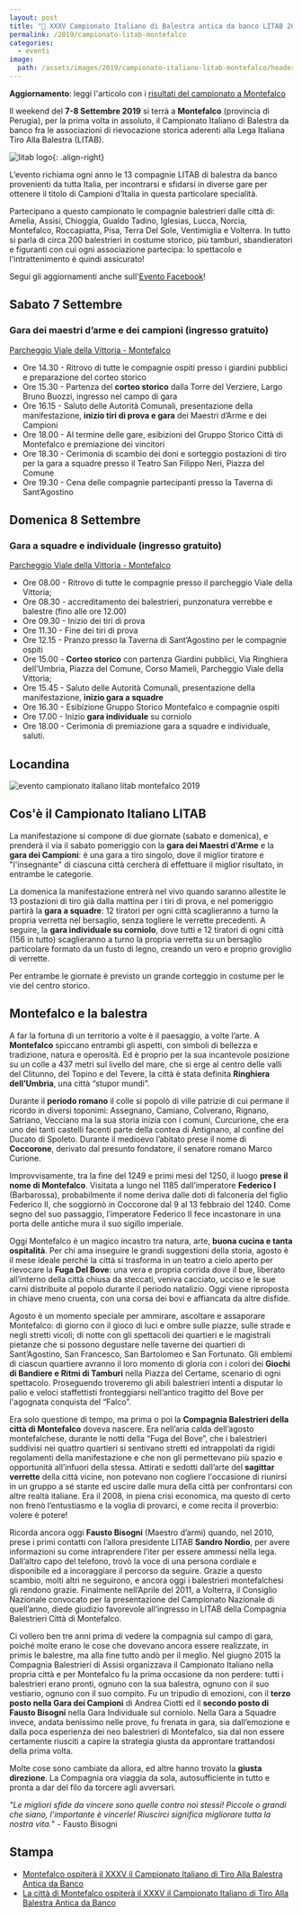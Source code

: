 ```yaml
---
layout: post
title: "🎯 XXXV Campionato Italiano di Balestra antica da banco LITAB 2019 a Montefalco"
permalink: /2019/campionato-litab-montefalco
categories:
  - eventi
image:
  path: /assets/images/2019/campionato-italiano-litab-montefalco/header-montefalco.jpg
---
```


**Aggiornamento**: leggi l'articolo con i [risultati del campionato a Montefalco](/2019/lucca-campioni-italia)

Il weekend del **7-8 Settembre 2019** si terrà a **Montefalco** (provincia di
 Perugia), per la prima volta in assoluto, il Campionato Italiano di Balestra da
 banco fra le associazioni di rievocazione storica aderenti alla Lega Italiana
 Tiro Alla Balestra (LITAB).

<!-- more -->

![litab logo](/images/litab.gif){: .align-right}

L’evento richiama ogni anno le 13 compagnie LITAB di balestra da banco
provenienti da tutta Italia, per incontrarsi e sfidarsi in diverse gare per
ottenere il titolo di Campioni d’Italia in questa particolare specialità.

Partecipano a questo campionato le compagnie balestrieri dalle città di: Amelia,
Assisi, Chioggia, Gualdo Tadino, Iglesias, Lucca, Norcia, Montefalco,
Roccapiatta, Pisa, Terra Del Sole, Ventimiglia e Volterra. In tutto si parla di
circa 200 balestrieri in costume storico, più tamburi, sbandieratori e figuranti
con cui ogni associazione partecipa: lo spettacolo e l'intrattenimento è quindi
assicurato!

Segui gli aggiornamenti anche sull'[Evento Facebook](https://facebook.com/events/1128188134035140/)!

## Sabato 7 Settembre
### Gara dei maestri d’arme e dei campioni (ingresso gratuito)

[Parcheggio Viale della Vittoria - Montefalco](https://goo.gl/maps/hcGNqJDEGa9rYEV58)

* Ore 14.30 - Ritrovo di tutte le compagnie ospiti presso i giardini pubblici e
  preparazione del corteo storico
* Ore 15.30 - Partenza del **corteo storico** dalla Torre del Verziere, Largo
  Bruno Buozzi, ingresso nel campo di gara
* Ore 16.15 - Saluto delle Autorità Comunali, presentazione della
  manifestazione, **inizio tiri di prova e gara** dei Maestri d’Arme e dei
  Campioni
* Ore 18.00 - Al termine delle gare, esibizioni del Gruppo Storico Città di
  Montefalco e premiazione dei vincitori
* Ore 18.30 - Cerimonia di scambio dei doni e sorteggio postazioni di tiro per
  la gara a squadre presso il Teatro San Filippo Neri, Piazza del Comune
* Ore 19.30 - Cena delle compagnie partecipanti presso la Taverna di
  Sant’Agostino

## Domenica 8 Settembre
### Gara a squadre e individuale (ingresso gratuito)

[Parcheggio Viale della Vittoria - Montefalco](https://goo.gl/maps/hcGNqJDEGa9rYEV58)

* Ore 08.00 - Ritrovo di tutte le compagnie presso il parcheggio Viale della
  Vittoria;
* Ore 08.30 - accreditamento dei balestrieri, punzonatura verrebbe e balestre
  (fino alle ore 12.00)
* Ore 09.30 - Inizio dei tiri di prova
* Ore 11.30 - Fine dei tiri di prova
* Ore 12.15 - Pranzo presso la Taverna di Sant’Agostino per le compagnie ospiti
* Ore 15.00 - **Corteo storico** con partenza Giardini pubblici, Via Ringhiera
  dell’Umbria, Piazza del Comune, Corso Mameli, Parcheggio Viale della Vittoria;
* Ore 15.45 - Saluto delle Autorità Comunali, presentazione della
  manifestazione, **inizio gara a squadre**
* Ore 16.30 - Esibizione Gruppo Storico Montefalco e compagnie ospiti
* Ore 17.00 - Inizio **gara individuale** su corniolo
* Ore 18.00 - Cerimonia di premiazione gara a squadre e individuale, saluti.

## Locandina

![evento campionato italiano litab montefalco 2019](/assets/images/2019/campionato-italiano-litab-montefalco/manifesto-campionato-montefalco-2019.jpg)

## Cos'è il Campionato Italiano LITAB

La manifestazione si compone di due giornate (sabato e domenica), e prenderà il
via il sabato pomeriggio con la **gara dei Maestri d'Arme** e la **gara dei
Campioni**: è una gara a tiro singolo, dove il miglior tiratore e "l'insegnante"
di ciascuna città cercherà di effettuare il miglior risultato, in entrambe le
categorie.

La domenica la manifestazione entrerà nel vivo quando saranno allestite le 13
postazioni di tiro già dalla mattina per i tiri di prova, e nel pomeriggio
partirà la **gara a squadre**: 12 tiratori per ogni città scaglieranno a turno
la propria verretta nel bersaglio, senza togliere le verrette precedenti. A
seguire, la **gara individuale su corniolo**, dove tutti e 12 tiratori di ogni
città (156 in tutto) scaglieranno a turno la propria verretta su un bersaglio
particolare formato da un fusto di legno, creando un vero e proprio groviglio di
verrette.

Per entrambe le giornate è previsto un grande corteggio in costume per le vie
del centro storico.

## Montefalco e la balestra

A far la fortuna di un territorio a volte è il paesaggio, a volte l’arte. A
**Montefalco** spiccano entrambi gli aspetti, con simboli di bellezza e
tradizione, natura e operosità. Ed è proprio per la sua incantevole posizione su
un colle a 437 metri sul livello del mare, che si erge al centro delle valli del
Clitunno, del Topino e del Tevere, la città è stata definita **Ringhiera
dell’Umbria**, una città “stupor mundi”.

Durante il **periodo romano** il colle si popolò di ville patrizie di cui
permane il ricordo in diversi  toponimi: Assegnano, Camiano, Colverano, Rignano,
Satriano, Vecciano ma la sua storia inizia con i comuni, Curcurione, che era uno
dei tanti castelli facenti parte della contea di Antignano, al confine del
Ducato di Spoleto. Durante il medioevo l’abitato prese  il nome di
**Coccorone**, derivato dal presunto fondatore, il senatore romano Marco
Curione.

Improvvisamente, tra la fine del 1249 e primi mesi del 1250, il luogo **prese il
nome di Montefalco**. Visitata a lungo nel 1185 dall’imperatore **Federico I**
(Barbarossa), probabilmente il nome deriva dalle doti di falconeria del figlio
Federico II, che soggiornò in Coccorone dal 9 al 13 febbraio del 1240. Come
segno del suo passaggio, l’imperatore Federico II fece incastonare in una porta
delle antiche mura il suo sigillo imperiale.

Oggi Montefalco è un magico incastro tra natura, arte, **buona cucina e tanta
ospitalità**. Per chi ama inseguire le grandi suggestioni della storia, agosto è
il mese ideale perché la città si trasforma in un teatro a cielo aperto per
rievocare la **Fuga Del Bove**: una vera e propria corrida dove il bue, liberato
all’interno della città chiusa da steccati, veniva cacciato, ucciso e le sue
carni distribuite al popolo durante il periodo natalizio. Oggi viene riproposta
in chiave meno cruenta, con una corsa dei bovi e affiancata da altre disfide.

Agosto è un momento speciale per ammirare, ascoltare e assaporare Montefalco: di
giorno con il gioco di luci e ombre sulle piazze, sulle strade e negli stretti
vicoli; di notte con gli spettacoli dei quartieri e le magistrali pietanze che
si possono degustare nelle taverne dei quartieri di Sant’Agostino, San
Francesco, San Bartolomeo e San Fortunato. Gli emblemi di ciascun quartiere
avranno il loro momento di gloria con i colori dei **Giochi di Bandiere e Ritmi
di Tamburi** nella Piazza del Certame, scenario di ogni spettacolo. Proseguendo
troveremo gli abili balestrieri intenti a disputar lo palio e veloci
staffettisti fronteggiarsi nell’antico tragitto del Bove per l'agognata
conquista del “Falco”.

Era solo questione di tempo, ma prima o poi la **Compagnia Balestrieri della
città di Montefalco** doveva nascere. Era nell’aria calda dell’agosto
montefalchese, durante le notti della “Fuga del Bove”, che i balestrieri
suddivisi nei quattro quartieri si sentivano stretti ed intrappolati da rigidi
regolamenti della manifestazione e che non gli permettevano più spazio e
opportunità all’infuori della stessa. Attirati e sedotti dall’arte del
**sagittar verrette** della città vicine, non potevano non cogliere l'occasione
di riunirsi in un gruppo a sé stante ed uscire dalle mura della città per
confrontarsi con altre realtà italiane. Era il 2008, in piena crisi economica,
ma questo di certo non frenò l’entustiasmo e la voglia di provarci, e come
recita il proverbio: volere è potere!

Ricorda ancora oggi **Fausto Bisogni** (Maestro d’armi) quando, nel 2010, prese
i primi contatti con l’allora presidente LITAB **Sandro Nordio**, per avere
informazioni su come intraprendere l’iter per essere ammessi nella lega.
Dall’altro capo del telefono, trovò la voce di una persona cordiale e
disponibile ed a incoraggiare il percorso da seguire. Grazie a questo scambio,
molti altri ne seguirono, e ancora oggi i balestrieri montefalchesi gli rendono
grazie. Finalmente nell’Aprile del 2011, a Volterra, il Consiglio Nazionale
convocato per la presentazione del Campionato Nazionale di quell’anno, diede
giudizio favorevole all’ingresso in LITAB della Compagnia Balestrieri Città di
Montefalco.

Ci vollero ben tre anni prima di vedere la compagnia sul campo di gara, poiché
molte erano le cose che dovevano ancora essere realizzate, in primis le
balestre, ma alla fine tutto andò per il meglio. Nel giugno 2015 la Compagnia
Balestrieri di Assisi organizzava il Campionato Italiano nella propria città e
per Montefalco fu la prima occasione da non perdere: tutti i balestrieri erano
pronti, ognuno con la sua balestra, ognuno con il suo vestiario, ognuno con il
suo compito. Fu un tripudio di emozioni, con il **terzo posto nella Gara dei
Campioni** di Andrea Ciotti ed il **secondo posto di Fausto Bisogni** nella Gara
Individuale sul corniolo. Nella Gara a Squadre invece, andata benissimo nelle
prove, fu frenata in gara, sia dall’emozione e dalla poca esperienza dei neo
balestrieri di Montefalco, sia dal non essere certamente riusciti a capire la
strategia giusta da approntare trattandosi della prima volta.

Molte cose sono cambiate da allora, ed altre hanno trovato la **giusta
direzione**. La Compagnia ora viaggia da sola, autosufficiente in tutto e pronta
a dar del filo da torcere agli avversari.

*"Le migliori sfide da vincere sono quelle contro noi stessi! Piccole o grandi
che siano, l’importante è vincerle! Riuscirci significa migliorare tutta la
nostra vita.*" - Fausto Bisogni

## Stampa

* [Montefalco ospiterà il XXXV il Campionato Italiano di Tiro Alla Balestra Antica da Banco](https://tuttoggi.info/montefalco-ospitera-il-xxxv-il-campionato-italiano-di-tiro-alla-balestra-antica-da-banco/513281/)
* [La città di Montefalco ospiterà il XXXV il Campionato Italiano di Tiro Alla Balestra Antica da Banco](http://www.umbriadomani.it/cultura/la-citta-di-montefalco-ospitera-il-xxxv-il-campionato-italiano-di-tiro-alla-balestra-antica-da-banco-230606/)

